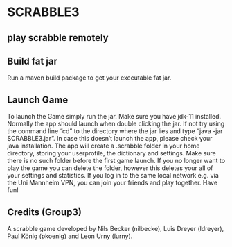 # SCRABBLE3
## play scrabble remotely

## Build fat jar
Run a maven build package to get your executable fat jar.


## Launch Game
To launch the Game simply run the jar. Make sure you have jdk-11 installed. Normally the app should launch when double clicking the jar. If not try using the command line “cd” to the directory where the jar lies and type “java -jar SCRABBLE3.jar”. In case this doesn’t launch the app, please check your java installation.
The app will create a .scrabble folder in your home directory, storing your userprofile, the dictionary and settings. Make sure there is no such folder before the first game launch. If you no longer want to play the game you can delete the folder, however this deletes your all of your settings and statistics.
If you log in to the same local network e.g. via the Uni Mannheim VPN, you can join your friends and play together. Have fun!


## Credits (Group3)
A scrabble game developed by Nils Becker (nilbecke), Luis Dreyer (ldreyer), Paul König (pkoenig) and Leon Urny (lurny).
